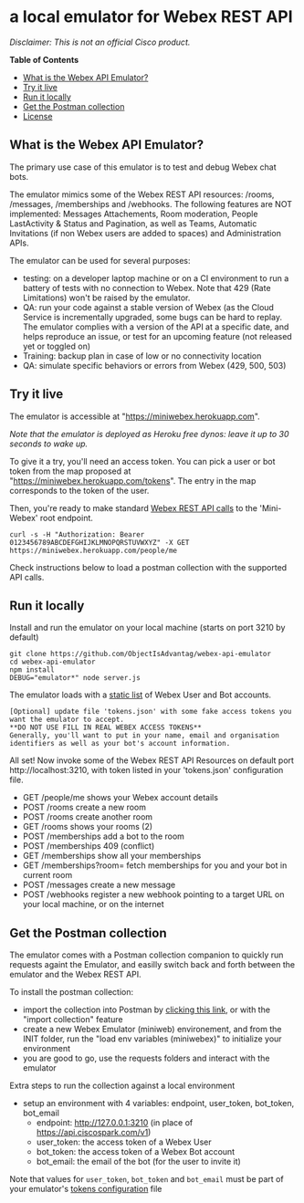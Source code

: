 # a local emulator for Webex REST API

_Disclaimer: This is not an official Cisco product._

**Table of Contents**

* [What is the Webex API Emulator?](#what-is-the-webex-api-emulator)
* [Try it live](#try-it-live)
* [Run it locally](#run-it-locally)
* [Get the Postman collection](#get-the-postman-collection)
* [License](./LICENSE)


## What is the Webex API Emulator?

The primary use case of this emulator is to test and debug Webex chat bots.

The emulator mimics some of the Webex REST API resources: /rooms, /messages, /memberships and /webhooks.
The following features are NOT implemented: Messages Attachements, Room moderation, People LastActivity & Status and Pagination, as well as Teams, Automatic Invitations (if non Webex users are added to spaces) and Administration APIs. 

The emulator can be used for several purposes:
- testing: on a developer laptop machine or on a CI environment to run a battery of tests with no connection to Webex. Note that 429 (Rate Limitations) won't be raised by the emulator.
- QA: run your code against a stable version of Webex (as the Cloud Service is incrementally upgraded, some bugs can be hard to replay. The emulator complies with a version of the API at a specific date, and helps reproduce an issue, or test for an upcoming feature (not released yet or toggled on)
- Training: backup plan in case of low or no connectivity location
- QA: simulate specific behaviors or errors from Webex (429, 500, 503)


## Try it live

The emulator is accessible at "https://miniwebex.herokuapp.com". 

_Note that the emulator is deployed as Heroku free dynos: leave it up to 30 seconds to wake up._

To give it a try, you'll need an access token.
You can pick a user or bot token from the map proposed at "https://miniwebex.herokuapp.com/tokens". The entry in the map corresponds to the token of the user.

Then, you're ready to make standard [Webex REST API calls](https://developer.webex.com/getting-started.html) to the 'Mini-Webex' root endpoint.

```
curl -s -H "Authorization: Bearer 0123456789ABCDEFGHIJKLMNOPQRSTUVWXYZ" -X GET https://miniwebex.herokuapp.com/people/me
```

Check instructions below to load a postman collection with the supported API calls.


## Run it locally

Install and run the emulator on your local machine (starts on port 3210 by default)

```shell
git clone https://github.com/ObjectIsAdvantag/webex-api-emulator
cd webex-api-emulator
npm install
DEBUG="emulator*" node server.js
```

The emulator loads with a [static list](./tokens.json) of Webex User and Bot accounts.

    [Optional] update file 'tokens.json' with some fake access tokens you want the emulator to accept. 
    **DO NOT USE FILL IN REAL WEBEX ACCESS TOKENS**
    Generally, you'll want to put in your name, email and organisation identifiers as well as your bot's account information. 

All set! 
Now invoke some of the Webex REST API Resources on default port http://localhost:3210, with token listed in your 'tokens.json' configuration file.

   - GET  /people/me           shows your Webex account details
   - POST /rooms               create a new room
   - POST /rooms               create another room
   - GET  /rooms               shows your rooms (2)
   - POST /memberships         add a bot to the room
   - POST /memberships         409 (conflict)
   - GET  /memberships         show all your memberships
   - GET  /memberships?room=   fetch memberships for you and your bot in current room
   - POST /messages            create a new message
   - POST /webhooks            register a new webhook pointing to a target URL on your local machine, or on the internet


## Get the Postman collection

The emulator comes with a Postman collection companion to quickly run requests againt the Emulator, and easilly switch back and forth between the emulator and the Webex REST API. 

To install the postman collection:
- import the collection into Postman by [clicking this link](https://www.getpostman.com/collections/c76412ea237207555b57), or with the "import collection" feature 
- create a new Webex Emulator (miniweb) environement, and from the INIT folder, run the "load env variables (miniwebex)" to initialize your environment
- you are good to go, use the requests folders and interact with the emulator

Extra steps to run the collection against a local environment
- setup an environment with 4 variables: endpoint, user_token, bot_token, bot_email
    - endpoint: http://127.0.0.1:3210 (in place of https://api.ciscospark.com/v1)
    - user_token: the access token of a Webex User
    - bot_token: the access token of a Webex Bot account
    - bot_email: the email of the bot (for the user to invite it)

Note that values for `user_token`, `bot_token` and `bot_email` must be part of your emulator's [tokens configuration](./tokens.json) file
